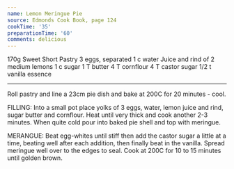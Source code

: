 ```yaml
---
name: Lemon Meringue Pie
source: Edmonds Cook Book, page 124
cookTime: '35'
preparationTime: '60'
comments: delicious
---
```


170g Sweet Short Pastry
3 eggs, separated
1 c water
Juice and rind of 2 medium lemons
1 c sugar
1 T butter
4 T cornflour
4 T castor sugar
1/2 t vanilla essence

---

Roll pastry and line a 23cm pie dish and bake at 200C for 20 minutes - cool.

FILLING:  Into a small pot place yolks of 3 eggs, water, lemon juice and rind, sugar butter and cornflour.  Heat until very thick and cook another 2-3 minutes.  When quite cold pour into baked pie shell and top with meringue.

MERANGUE:  Beat egg-whites until stiff then add the castor sugar a little at a time, beating well after each addition, then finally beat in the vanilla.  Spread meringue well over to the edges to seal.  Cook at 200C for 10 to 15 minutes until golden brown.

